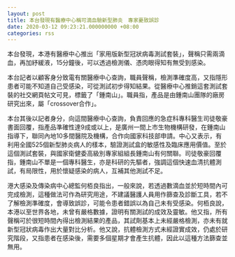 ```yaml
---
layout: post
title: 本台發現有醫療中心稱可滴血驗新型肺炎　專家憂致誤診
date: 2020-03-12 09:23:21.000000000 +08:00
categories: rss
---
```


本台發現，本港有醫療中心推出「家用版新型冠狀病毒測試套裝」，聲稱只需兩滴血，再加紓緩液，15分鐘後，可以透過檢測儀、憑肉眼得知有無受到感染。

本台記者以顧客身分致電有關醫療中心查詢，職員聲稱，檢測準確度高，又指隱形患者可能不知道自己受感染，可從測試初步得知結果。從醫療中心推銷這套測試套裝的社交網頁帖文可見，標籤了「鍾南山」。職員指，產品是由鍾南山團隊的廠房研究出來，屬「crossover合作」。

本台其後以記者身分，向這間醫療中心查詢，負責回應的急症科專科醫生司徒敬豪書面回覆，指產品準確性達9成或以上，是廣州一間上市生物機構研發，在鍾南山指導下，聯同內地10多間醫院及機構，合作向國家科技部申請。中心又表示，有利用全國525個新型肺炎病人的樣本，驗證測試盒的敏感性及臨床應用價值。至於這個測試套裝，與國家衛健委高級別專家組組長鍾南山有何關聯。司徒敬豪回覆指，鍾南山不單是一個專科醫生，亦是科研的先驅者，強調這個快速血清抗體測試，有局限性，用於懷疑感染的病人，互補其他測試不足。

港大感染及傳染病中心總監何栢良指出，一般來說，若透過數滴血並於短時間內可完成檢測，這種做法可作為研究用途，不建議醫護人員用作篩查及診斷工具，若不了解檢測準確度，會導致誤診，可能令患者錯誤以為自己未有受感染。何栢良說，本港以至世界各地，未曾有嚴格數據，證明有關測試的成效及靈敏。他又指，所有聲稱可於很短時間內得出檢測結果的產品，其試劑基本上未經嚴格檢測，亦未有就新型冠狀病毒作出大量對比分析。他又說，抗體檢測方式未經證實成效，仍處於研究階段，又指患者在感染後，需要多個星期才會產生抗體，因此以這種方法篩查並無用。
